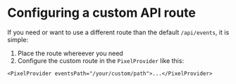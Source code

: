# Configuring a custom API route

If you need or want to use a different route than the default `/api/events`, it is simple:

1. Place the route whereever you need
2. Configure the custom route in the `PixelProvider` like this:

```tsx
<PixelProvider eventsPath="/your/custom/path">...</PixelProvider>
```
